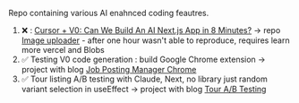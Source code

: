 Repo containing various AI enahnced coding feautres. 

1. ❌ : [Cursor + V0: Can We Build An AI Next.js App in 8 Minutes?](https://www.youtube.com/watch?v=zyqwt65NIgs) -> repo [Image uploader](./image-uploader) - after one hour wasn't able to reproduce, requires learn more vercel and Blobs
2. ✅ Testing V0 code generation : build Google Chrome extension -> project with blog [Job Posting Manager Chrome](./job-posting-manager-chrome)
3. ✅ Tour listing A/B testing with Claude, Next, no library just random variant selection in useEffect -> project with blog [Tour A/B Testing](./tour-ab-testing)

